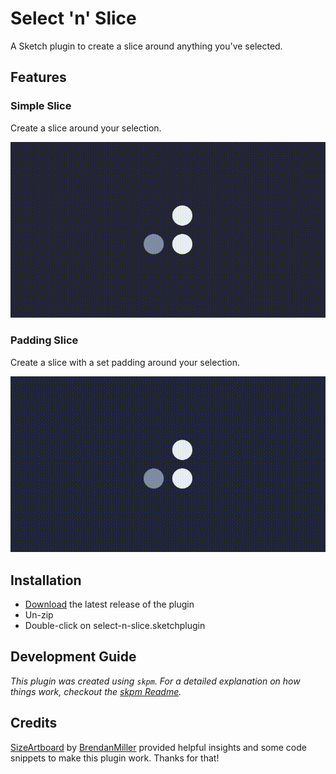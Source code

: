 # Select 'n' Slice
A Sketch plugin to create a slice around anything you've selected.

## Features

### Simple Slice
Create a slice around your selection.

![Demonstation of the Simple Slice feature.](images/showcase-simpleslice.gif)

### Padding Slice
Create a slice with a set padding around your selection.

![Demonstation of the Padding Slice feature.](images/showcase-paddingslice.gif)

## Installation

- [Download](../../releases/latest/download/select-n-slice.sketchplugin.zip) the latest release of the plugin
- Un-zip
- Double-click on select-n-slice.sketchplugin

## Development Guide

_This plugin was created using `skpm`. For a detailed explanation on how things work, checkout the [skpm Readme](https://github.com/skpm/skpm/blob/master/README.md)._

## Credits

[SizeArtboard](https://github.com/BrendanMiller/SizeArtboard) by [BrendanMiller](https://github.com/BrendanMiller/) provided helpful insights and some code snippets to make this plugin work. Thanks for that!